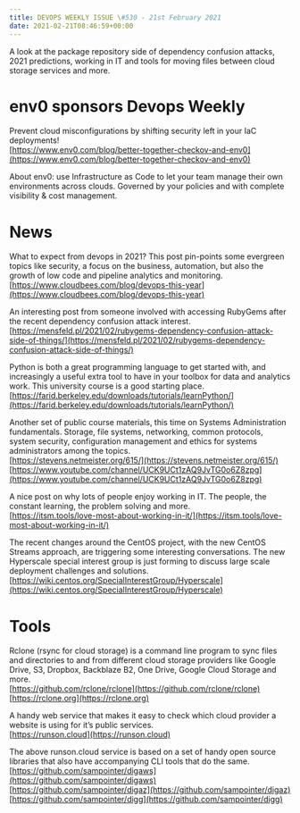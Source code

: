 ```yaml
---
title: DEVOPS WEEKLY ISSUE \#530 - 21st February 2021 
date: 2021-02-21T08:46:59+00:00
---
```


A look at the package repository side of dependency confusion attacks, 2021 predictions, working in IT and tools for moving files between cloud storage services and more.


env0 sponsors Devops Weekly
===========================

Prevent cloud misconfigurations by shifting security left in your IaC deployments!
<br>[https://www.env0.com/blog/better-together-checkov-and-env0](https://www.env0.com/blog/better-together-checkov-and-env0)

About env0: use Infrastructure as Code to let your team manage their own environments across clouds. Governed by your policies and with complete visibility & cost management.


News
====

What to expect from devops in 2021? This post pin-points some evergreen topics like security, a focus on the business, automation, but also the growth of low code and pipeline analytics and monitoring.
<br>[https://www.cloudbees.com/blog/devops-this-year](https://www.cloudbees.com/blog/devops-this-year)


An interesting post from someone involved with accessing RubyGems after the recent dependency confusion attack interest.
<br>[https://mensfeld.pl/2021/02/rubygems-dependency-confusion-attack-side-of-things/](https://mensfeld.pl/2021/02/rubygems-dependency-confusion-attack-side-of-things/)


Python is both a great programming language to get started with, and increasingly a useful extra tool to have in your toolbox for data and analytics work. This university course is a good starting place.
<br>[https://farid.berkeley.edu/downloads/tutorials/learnPython/](https://farid.berkeley.edu/downloads/tutorials/learnPython/)


Another set of public course materials, this time on Systems Administration fundamentals. Storage, file systems, networking, common protocols, system security, configuration management and ethics for systems administrators among the topics.
<br>[https://stevens.netmeister.org/615/](https://stevens.netmeister.org/615/)
<br>[https://www.youtube.com/channel/UCK9UCt1zAQ9JvTG0o6Z8zpg](https://www.youtube.com/channel/UCK9UCt1zAQ9JvTG0o6Z8zpg)


A nice post on why lots of people enjoy working in IT. The people, the constant learning, the problem solving and more.
<br>[https://itsm.tools/love-most-about-working-in-it/](https://itsm.tools/love-most-about-working-in-it/)


The recent changes around the CentOS project, with the new CentOS Streams approach, are triggering some interesting conversations. The new Hyperscale special interest group is just forming to discuss large scale deployment challenges and solutions.
<br>[https://wiki.centos.org/SpecialInterestGroup/Hyperscale](https://wiki.centos.org/SpecialInterestGroup/Hyperscale)


Tools
=====

Rclone (rsync for cloud storage) is a command line program to sync files and directories to and from different cloud storage providers like Google Drive, S3, Dropbox, Backblaze B2, One Drive, Google Cloud Storage and more.
<br>[https://github.com/rclone/rclone](https://github.com/rclone/rclone)
<br>[https://rclone.org](https://rclone.org)


A handy web service that makes it easy to check which cloud provider a website is using for it’s public services.
<br>[https://runson.cloud](https://runson.cloud)


The above runson.cloud service is based on a set of handy open source libraries that also have accompanying CLI tools that do the same.
<br>[https://github.com/sampointer/digaws](https://github.com/sampointer/digaws)
<br>[https://github.com/sampointer/digaz](https://github.com/sampointer/digaz)
<br>[https://github.com/sampointer/digg](https://github.com/sampointer/digg)




